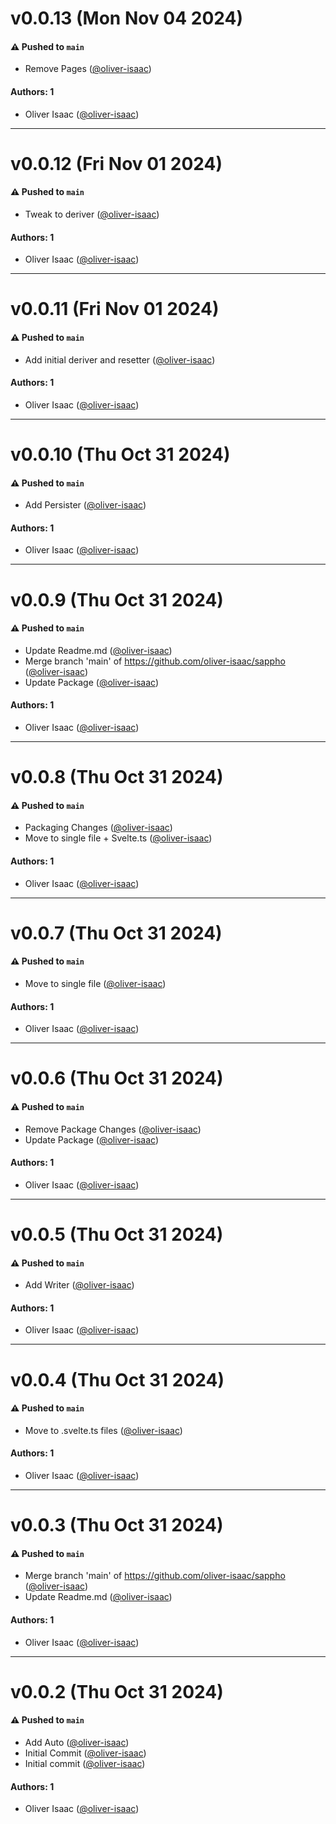 # v0.0.13 (Mon Nov 04 2024)

#### ⚠️ Pushed to `main`

- Remove Pages ([@oliver-isaac](https://github.com/oliver-isaac))

#### Authors: 1

- Oliver Isaac ([@oliver-isaac](https://github.com/oliver-isaac))

---

# v0.0.12 (Fri Nov 01 2024)

#### ⚠️ Pushed to `main`

- Tweak to deriver ([@oliver-isaac](https://github.com/oliver-isaac))

#### Authors: 1

- Oliver Isaac ([@oliver-isaac](https://github.com/oliver-isaac))

---

# v0.0.11 (Fri Nov 01 2024)

#### ⚠️ Pushed to `main`

- Add initial deriver and resetter ([@oliver-isaac](https://github.com/oliver-isaac))

#### Authors: 1

- Oliver Isaac ([@oliver-isaac](https://github.com/oliver-isaac))

---

# v0.0.10 (Thu Oct 31 2024)

#### ⚠️ Pushed to `main`

- Add Persister ([@oliver-isaac](https://github.com/oliver-isaac))

#### Authors: 1

- Oliver Isaac ([@oliver-isaac](https://github.com/oliver-isaac))

---

# v0.0.9 (Thu Oct 31 2024)

#### ⚠️ Pushed to `main`

- Update Readme.md ([@oliver-isaac](https://github.com/oliver-isaac))
- Merge branch 'main' of https://github.com/oliver-isaac/sappho ([@oliver-isaac](https://github.com/oliver-isaac))
- Update Package ([@oliver-isaac](https://github.com/oliver-isaac))

#### Authors: 1

- Oliver Isaac ([@oliver-isaac](https://github.com/oliver-isaac))

---

# v0.0.8 (Thu Oct 31 2024)

#### ⚠️ Pushed to `main`

- Packaging Changes ([@oliver-isaac](https://github.com/oliver-isaac))
- Move to single file + Svelte.ts ([@oliver-isaac](https://github.com/oliver-isaac))

#### Authors: 1

- Oliver Isaac ([@oliver-isaac](https://github.com/oliver-isaac))

---

# v0.0.7 (Thu Oct 31 2024)

#### ⚠️ Pushed to `main`

- Move to single file ([@oliver-isaac](https://github.com/oliver-isaac))

#### Authors: 1

- Oliver Isaac ([@oliver-isaac](https://github.com/oliver-isaac))

---

# v0.0.6 (Thu Oct 31 2024)

#### ⚠️ Pushed to `main`

- Remove Package Changes ([@oliver-isaac](https://github.com/oliver-isaac))
- Update Package ([@oliver-isaac](https://github.com/oliver-isaac))

#### Authors: 1

- Oliver Isaac ([@oliver-isaac](https://github.com/oliver-isaac))

---

# v0.0.5 (Thu Oct 31 2024)

#### ⚠️ Pushed to `main`

- Add Writer ([@oliver-isaac](https://github.com/oliver-isaac))

#### Authors: 1

- Oliver Isaac ([@oliver-isaac](https://github.com/oliver-isaac))

---

# v0.0.4 (Thu Oct 31 2024)

#### ⚠️ Pushed to `main`

- Move to .svelte.ts files ([@oliver-isaac](https://github.com/oliver-isaac))

#### Authors: 1

- Oliver Isaac ([@oliver-isaac](https://github.com/oliver-isaac))

---

# v0.0.3 (Thu Oct 31 2024)

#### ⚠️ Pushed to `main`

- Merge branch 'main' of https://github.com/oliver-isaac/sappho ([@oliver-isaac](https://github.com/oliver-isaac))
- Update Readme.md ([@oliver-isaac](https://github.com/oliver-isaac))

#### Authors: 1

- Oliver Isaac ([@oliver-isaac](https://github.com/oliver-isaac))

---

# v0.0.2 (Thu Oct 31 2024)

#### ⚠️ Pushed to `main`

- Add Auto ([@oliver-isaac](https://github.com/oliver-isaac))
- Initial Commit ([@oliver-isaac](https://github.com/oliver-isaac))
- Initial commit ([@oliver-isaac](https://github.com/oliver-isaac))

#### Authors: 1

- Oliver Isaac ([@oliver-isaac](https://github.com/oliver-isaac))
